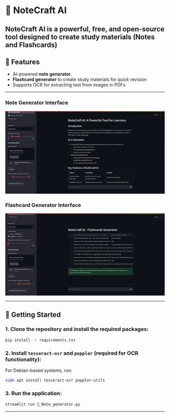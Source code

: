 # 📝 NoteCraft AI

**NoteCraft AI** is a powerful, free, and open-source tool designed to create study materials (Notes and Flashcards)
---

## 🌟 Features

- AI-powered **note generator**.
- **Flashcard generator** to create study materials for quick revision
- Supports OCR for extracting text from images in PDFs

---

### Note Generator Interface
![Note Generator](screenshots/note_generator.png)

### Flashcard Generator Interface
![Flashcard Generator](screenshots/flashcard_generator.png)

---

## 🚀 Getting Started

### 1. Clone the repository and install the required packages:

```bash
pip install -r requirements.txt
```

### 2. Install `tesseract-ocr` and `poppler` (required for OCR functionality):

For Debian-based systems, run:

```bash
sudo apt install tesseract-ocr poppler-utils
```

### 3. Run the application:

```bash
streamlit run 📝_Note_generator.py
```

---